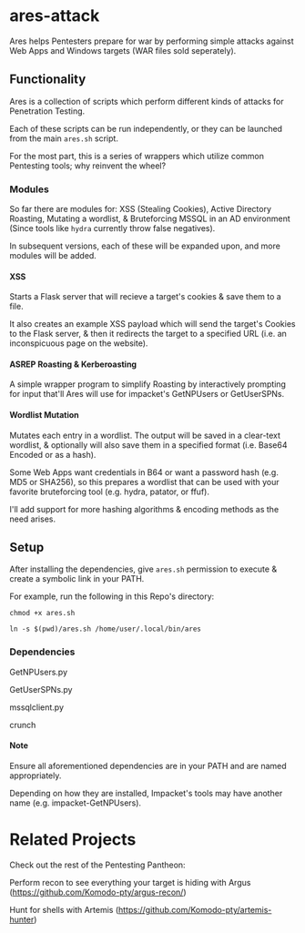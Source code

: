 # ares-attack
Ares helps Pentesters prepare for war by performing simple attacks against Web Apps and Windows targets (WAR files sold seperately).

## Functionality
Ares is a collection of scripts which perform different kinds of attacks for Penetration Testing.

Each of these scripts can be run independently, or they can be launched from the main `ares.sh` script.

For the most part, this is a series of wrappers which utilize common Pentesting tools; why reinvent the wheel?

### Modules
So far there are modules for: XSS (Stealing Cookies), Active Directory Roasting, Mutating a wordlist, & Bruteforcing MSSQL in an AD environment (Since tools like `hydra` currently throw false negatives).

In subsequent versions, each of these will be expanded upon, and more modules will be added.

#### XSS
Starts a Flask server that will recieve a target's cookies & save them to a file.

It also creates an example XSS payload which will send the target's Cookies to the Flask server, & then it redirects the target to a specified URL (i.e. an inconspicuous page on the website).

#### ASREP Roasting & Kerberoasting
A simple wrapper program to simplify Roasting by interactively prompting for input that'll Ares will use for impacket's GetNPUsers or GetUserSPNs.

#### Wordlist Mutation
Mutates each entry in a wordlist. The output will be saved in a clear-text wordlist, & optionally will also save them in a specified format (i.e. Base64 Encoded or as a hash).

Some Web Apps want credentials in B64 or want a password hash (e.g. MD5 or SHA256), so this prepares a wordlist that can be used with your favorite bruteforcing tool (e.g. hydra, patator, or ffuf).

I'll add support for more hashing algorithms & encoding methods as the need arises.

## Setup
After installing the dependencies, give `ares.sh` permission to execute & create a symbolic link in your PATH.

For example, run the following in this Repo's directory:

`chmod +x ares.sh`

`ln -s $(pwd)/ares.sh /home/user/.local/bin/ares`

### Dependencies
GetNPUsers.py

GetUserSPNs.py

mssqlclient.py

crunch

#### Note
Ensure all aforementioned dependencies are in your PATH and are named appropriately.

Depending on how they are installed, Impacket's tools may have another name (e.g. impacket-GetNPUsers).

# Related Projects
Check out the rest of the Pentesting Pantheon:

Perform recon to see everything your target is hiding with Argus (https://github.com/Komodo-pty/argus-recon/)

Hunt for shells with Artemis (https://github.com/Komodo-pty/artemis-hunter)

